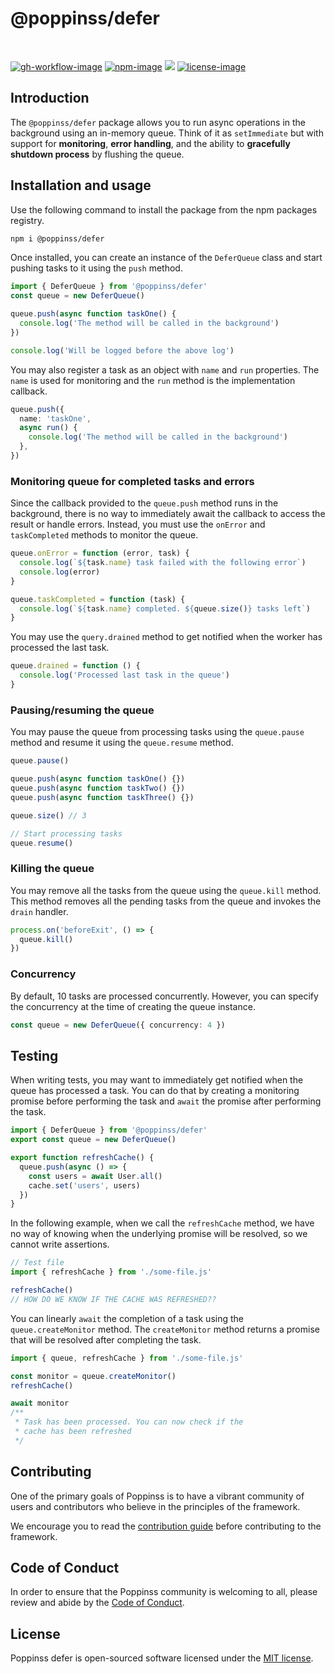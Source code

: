# @poppinss/defer

<br />

[![gh-workflow-image]][gh-workflow-url] [![npm-image]][npm-url] ![][typescript-image] [![license-image]][license-url]

## Introduction

The `@poppinss/defer` package allows you to run async operations in the background using an in-memory queue. Think of it as `setImmediate` but with support for **monitoring**, **error handling**, and the ability to **gracefully shutdown process** by flushing the queue.

## Installation and usage

Use the following command to install the package from the npm packages registry.

```sh
npm i @poppinss/defer
```

Once installed, you can create an instance of the `DeferQueue` class and start pushing tasks to it using the `push` method.

```ts
import { DeferQueue } from '@poppinss/defer'
const queue = new DeferQueue()

queue.push(async function taskOne() {
  console.log('The method will be called in the background')
})

console.log('Will be logged before the above log')
```

You may also register a task as an object with `name` and `run` properties. The `name` is used for monitoring and the `run` method is the implementation callback.

```ts
queue.push({
  name: 'taskOne',
  async run() {
    console.log('The method will be called in the background')
  },
})
```

### Monitoring queue for completed tasks and errors

Since the callback provided to the `queue.push` method runs in the background, there is no way to immediately await the callback to access the result or handle errors. Instead, you must use the `onError` and `taskCompleted` methods to monitor the queue.

```ts
queue.onError = function (error, task) {
  console.log(`${task.name} task failed with the following error`)
  console.log(error)
}

queue.taskCompleted = function (task) {
  console.log(`${task.name} completed. ${queue.size()} tasks left`)
}
```

You may use the `query.drained` method to get notified when the worker has processed the last task.

```ts
queue.drained = function () {
  console.log('Processed last task in the queue')
}
```

### Pausing/resuming the queue

You may pause the queue from processing tasks using the `queue.pause` method and resume it using the `queue.resume` method.

```ts
queue.pause()

queue.push(async function taskOne() {})
queue.push(async function taskTwo() {})
queue.push(async function taskThree() {})

queue.size() // 3

// Start processing tasks
queue.resume()
```

### Killing the queue

You may remove all the tasks from the queue using the `queue.kill` method. This method removes all the pending tasks from the queue and invokes the `drain` handler.

```ts
process.on('beforeExit', () => {
  queue.kill()
})
```

### Concurrency

By default, 10 tasks are processed concurrently. However, you can specify the concurrency at the time of creating the queue instance.

```ts
const queue = new DeferQueue({ concurrency: 4 })
```

## Testing

When writing tests, you may want to immediately get notified when the queue has processed a task. You can do that by creating a monitoring promise before performing the task and `await` the promise after performing the task.

```ts
import { DeferQueue } from '@poppinss/defer'
export const queue = new DeferQueue()

export function refreshCache() {
  queue.push(async () => {
    const users = await User.all()
    cache.set('users', users)
  })
}
```

In the following example, when we call the `refreshCache` method, we have no way of knowing when the underlying promise will be resolved, so we cannot write assertions.

```ts
// Test file
import { refreshCache } from './some-file.js'

refreshCache()
// HOW DO WE KNOW IF THE CACHE WAS REFRESHED??
```

You can linearly `await` the completion of a task using the `queue.createMonitor` method. The `createMonitor` method returns a promise that will be resolved after completing the task.

```ts
import { queue, refreshCache } from './some-file.js'

const monitor = queue.createMonitor()
refreshCache()

await monitor
/**
 * Task has been processed. You can now check if the
 * cache has been refreshed
 */
```

## Contributing

One of the primary goals of Poppinss is to have a vibrant community of users and contributors who believe in the principles of the framework.

We encourage you to read the [contribution guide](https://github.com/poppinss/.github/blob/main/docs/CONTRIBUTING.md) before contributing to the framework.

## Code of Conduct

In order to ensure that the Poppinss community is welcoming to all, please review and abide by the [Code of Conduct](https://github.com/poppinss/.github/blob/main/docs/CODE_OF_CONDUCT.md).

## License

Poppinss defer is open-sourced software licensed under the [MIT license](LICENSE.md).

[gh-workflow-image]: https://img.shields.io/github/actions/workflow/status/poppinss/defer/checks.yml?style=for-the-badge
[gh-workflow-url]: https://github.com/poppinss/defer/actions/workflows/checks.yml 'Github action'
[typescript-image]: https://img.shields.io/badge/Typescript-294E80.svg?style=for-the-badge&logo=typescript
[typescript-url]: "typescript"
[npm-image]: https://img.shields.io/npm/v/@poppinss/defer.svg?style=for-the-badge&logo=npm
[npm-url]: https://npmjs.org/package/@poppinss/defer 'npm'
[license-image]: https://img.shields.io/npm/l/@poppinss/defer?color=blueviolet&style=for-the-badge
[license-url]: LICENSE.md 'license'
